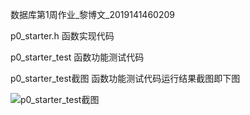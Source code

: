 数据库第1周作业_黎博文_2019141460209

p0_starter.h 函数实现代码

p0_starter_test 函数功能测试代码

p0_starter_test截图  函数功能测试代码运行结果截图即下图


![p0_starter_test截图](https://user-images.githubusercontent.com/55120118/132130201-e6f72d40-aa9b-4492-bf8f-e8bbb8018539.png)
